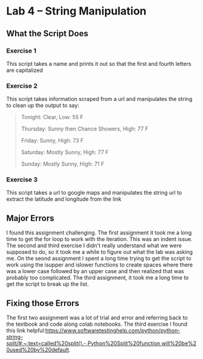 # Lab 4 – String Manipulation
## What the Script Does
### Exercise 1
This script takes a name and prints it out so that the first and fourth letters are capitalized
### Exercise 2
This script takes information scraped from a url and manipulates the string to clean up the output to say:
> Tonight: Clear, Low: 55 F
>
> Thursday: Sunny then Chance Showers, High: 77 F
> 
> Friday: Sunny, High: 73 F
> 
> Saturday: Mostly Sunny, High: 77 F
> 
> Sunday: Mostly Sunny, High: 71 F
### Exercise 3
This script takes a url to google maps and manipulates the string url to extract the latitude and longitude from the link
## Major Errors
I found this assignment challenging. The first assignment it took me a long time to get the for loop to work with the iteration. This was an indent issue.
The second and third exercise I didn't really understand what we were supposed to do, so it took me a while to figure out what the lab was asking me. On the seond assignment I spent a long time trying to get the script to work using the isupper and islower functions to create spaces where there was a lower case followed by an upper case and then realized that was probably too complicated. The third assignment, it took me a long time to get the script to break up the list. 
## Fixing those Errors
The first two assignment was a lot of trial and error and referring back to the textbook and code along colab notebooks. The third exercise I found this link helpful:https://www.softwaretestinghelp.com/python/python-string-split/#:~:text=called%20split().-,Python%20Split%20function,will%20be%20used%20by%20default.

